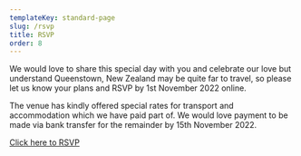```yaml
---
templateKey: standard-page
slug: /rsvp
title: RSVP
order: 8
---
```


We would love to share this special day with you and celebrate our love but understand Queenstown, New Zealand may be quite far to travel, so please let us know your plans and RSVP by 1st November 2022 online.

The venue has kindly offered special rates for transport and accommodation which we have paid part of. We would love payment to be made via bank transfer for the remainder by 15th November 2022.

<a href="https://forms.gle/z8P3wZyeMpe5p2gg6" target="_blank" class="rsvp-link">Click here to RSVP</a>
